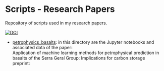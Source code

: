 # Scripts - Research Papers
Repository of scripts used in my research papers.

[![DOI](https://zenodo.org/badge/DOI/10.5281/zenodo.12730803.svg)](https://doi.org/10.5281/zenodo.12730803)

* [petrophysics_basalts](petrophysics_basalts): in this directory are the Jupyter notebooks and associated data of the paper:\
Application of machine learning methods for petrophysical prediction in basalts of the Serra Geral Group: Implications for carbon storage\
preprint:

